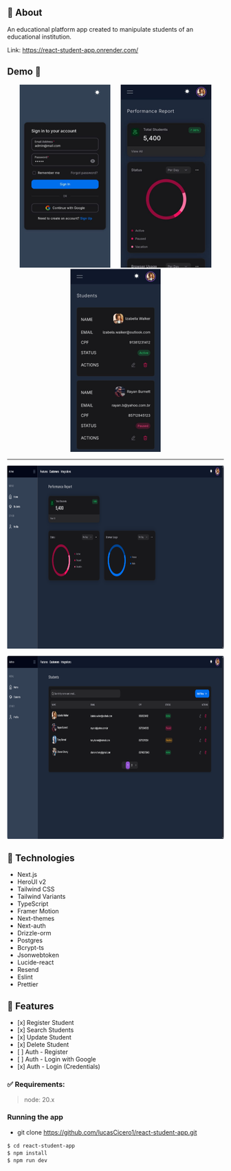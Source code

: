 ## 🎯 About

An educational platform app created to manipulate students of an educational institution.

Link: https://react-student-app.onrender.com/

## Demo 📸

<div align="center">
  <div justify="space-around">
    <img src="./github/mobile-ss-1.jpg" alt="mobile-login" hspace="10" height="425">
    <img src="./github/mobile-ss-2.jpg" alt="mobile-dashboard" hspace="10" height="425">
    <img src="./github/mobile-ss-3.jpg" alt="mobile-students" hspace="10" height="425">
  </div>

---

  <p>
    <img src="./github/app-ss-1.png" alt="app-dashboard" height="425">
    <p>
    <img src="./github/app-ss-2.png" alt="app-students" height="425">
    <p>
  </p>
</div>

## 🚀 Technologies

- Next.js
- HeroUI v2
- Tailwind CSS
- Tailwind Variants
- TypeScript
- Framer Motion
- Next-themes
- Next-auth
- Drizzle-orm
- Postgres
- Bcrypt-ts
- Jsonwebtoken
- Lucide-react
- Resend
- Eslint
- Prettier

## 📑 Features

- \[x] Register Student
- \[x] Search Students
- \[x] Update Student
- \[x] Delete Student
- \[ ] Auth - Register
- \[ ] Auth - Login with Google
- \[x] Auth - Login (Credentials)

### ✅ Requirements:
>node: 20.x

### Running the app

- git clone https://github.com/lucasCicero1/react-student-app.git

```bash
$ cd react-student-app
$ npm install
$ npm run dev
```

